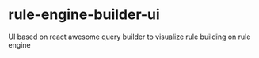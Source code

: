 # rule-engine-builder-ui
UI based on react awesome query builder to visualize rule building on rule engine
